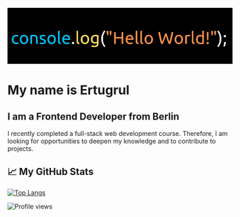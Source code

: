 ![I am a Frontend Developer from Berlin](https://github.com/ETweb51/ETweb51/blob/main/helloWorld.png)
# My name is Ertugrul
## I am a Frontend Developer from Berlin

I recently completed a full-stack web development course. Therefore, I am looking for opportunities to deepen my knowledge and to contribute to projects.

## &#x1f4c8; My GitHub Stats
[![Top Langs](https://github-readme-stats.vercel.app/api/top-langs/?username=ETweb51&theme=tokyonight)](https://github.com/anuraghazra/github-readme-stats)

![Profile views](https://gpvc.arturio.dev/ETweb51)  
